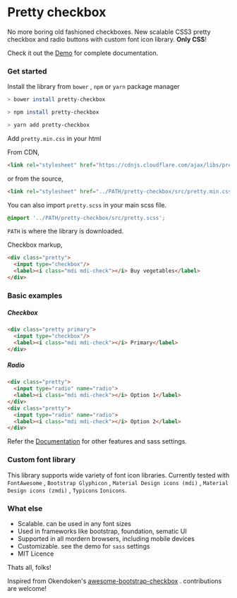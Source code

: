 # Pretty checkbox

No more boring old fashioned checkboxes. New scalable CSS3 pretty checkbox and radio buttons with custom font icon library. **Only CSS**!

Check it out the [Demo](https://lokesh-coder.github.io/pretty-checkbox/) for complete documentation.

### Get started

Install the library from `bower` , `npm` or `yarn` package manager

```sh
> bower install pretty-checkbox
```
```sh
> npm install pretty-checkbox
```
```sh
> yarn add pretty-checkbox
```
Add `pretty.min.css` in your html

From CDN,
```html
<link rel="stylesheet" href="https://cdnjs.cloudflare.com/ajax/libs/pretty-checkbox/2.1.0/pretty.min.css"/>
```
or from the source,
```html
<link rel="stylesheet" href="../PATH/pretty-checkbox/src/pretty.min.css"/>
```

You can also import `pretty.scss` in your main scss file.
```scss
@import '../PATH/pretty-checkbox/src/pretty.scss';
```
`PATH` is where the library is downloaded.

Checkbox markup,
```html
<div class="pretty">
  <input type="checkbox"/>
  <label><i class="mdi mdi-check"></i> Buy vegetables</label>
</div>
```

### Basic examples

##### Checkbox

```html
<div class="pretty primary">
  <input type="checkbox"/>
  <label><i class="mdi mdi-check"></i> Primary</label>
</div>
```

##### Radio

```html
<div class="pretty">
  <input type="radio" name="radio">
  <label><i class="mdi mdi-check"></i> Option 1</label>
</div>
<div class="pretty">
  <input type="radio" name="radio">
  <label><i class="mdi mdi-check"></i> Option 2</label>
</div>
```
Refer the [Documentation](https://lokesh-coder.github.io/pretty-checkbox/) for other features and sass settings.


### Custom font library

This library supports wide variety of font icon libraries. Currently tested with `FontAwesome` , `Bootstrap Glyphicon` , `Material Design icons (mdi)` , `Material Design icons (zmdi)` , `Typicons` `Ionicons`.

### What else

- Scalable. can be used in any font sizes
- Used in frameworks like bootstrap, foundation, sematic UI
- Supported in all mordern browsers, including mobile devices
- Customizable. see the demo for `sass` settings
- MIT Licence

Thats all, folks!

Inspired from Okendoken's [awesome-bootstrap-checkbox](https://github.com/flatlogic/awesome-bootstrap-checkbox) . contributions are welcome!

